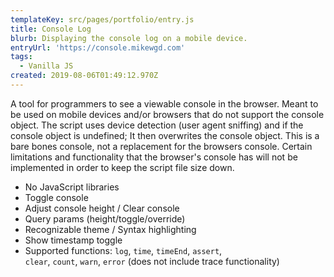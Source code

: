 ```yaml
---
templateKey: src/pages/portfolio/entry.js
title: Console Log
blurb: Displaying the console log on a mobile device.
entryUrl: 'https://console.mikewgd.com'
tags:
  - Vanilla JS
created: 2019-08-06T01:49:12.970Z
---
```

A tool for programmers to see a viewable console in the browser. Meant to be used on mobile devices and/or browsers that do not support the console object. The script uses device detection (user agent sniffing) and if the console object is undefined; It then overwrites the console object. This is a bare bones console, not a replacement for the browsers console. Certain limitations and functionality that the browser's console has will not be implemented in order to keep the script file size down.

* No JavaScript libraries
* Toggle console
* Adjust console height / Clear console
* Query params (height/toggle/override)
* Recognizable theme / Syntax highlighting
* Show timestamp toggle
* Supported functions: `log`, `time`, `timeEnd`, `assert`,\
  `clear`, `count`, `warn`, `error` (does not include trace functionality)
